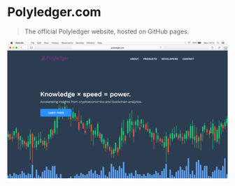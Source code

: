 # Polyledger.com

> The official Polyledger website, hosted on GitHub pages.

<kbd><img src="https://raw.githubusercontent.com/polyledger/polyledger.com/master/screenshot.png"></kbd>
